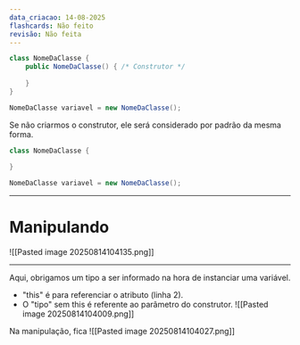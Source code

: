 ```yaml
---
data_criacao: 14-08-2025
flashcards: Não feito
revisão: Não feita
---
```

```Java
class NomeDaClasse {
	public NomeDaClasse() { /* Construtor */
	
	}
}

NomeDaClasse variavel = new NomeDaClasse();
```

Se não criarmos o construtor, ele será considerado por padrão da mesma forma.

```Java
class NomeDaClasse {
	
}

NomeDaClasse variavel = new NomeDaClasse();
```

---

# Manipulando

![[Pasted image 20250814104135.png]]

---

Aqui, obrigamos um tipo a ser informado na hora de instanciar uma variável.
- "this" é para referenciar o atributo (linha 2). 
- O "tipo" sem this é referente ao parâmetro do construtor.
![[Pasted image 20250814104009.png]]

Na manipulação, fica
![[Pasted image 20250814104027.png]]